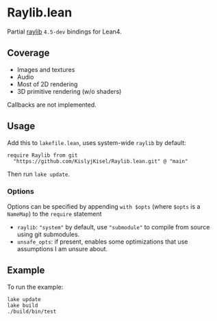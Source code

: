 # Raylib.lean

Partial [raylib](https://github.com/raysan5/raylib) `4.5-dev` bindings for Lean4.

## Coverage

* Images and textures
* Audio
* Most of 2D rendering
* 3D primitive rendering (w/o shaders)

Callbacks are not implemented.

## Usage

Add this to `lakefile.lean`, uses system-wide `raylib` by default:
```
require Raylib from git
  "https://github.com/KislyjKisel/Raylib.lean.git" @ "main"
```

Then run `lake update`.

### Options

Options can be specified by appending `with $opts` (where `$opts` is a `NameMap`) to the `require` statement

* `raylib`: `"system"` by default, use `"submodule"` to compile from source using git submodules.
* `unsafe_opts`: if present, enables some optimizations that use assumptions I am unsure about.

## Example

To run the example:
```
lake update
lake build
./build/bin/test
```
